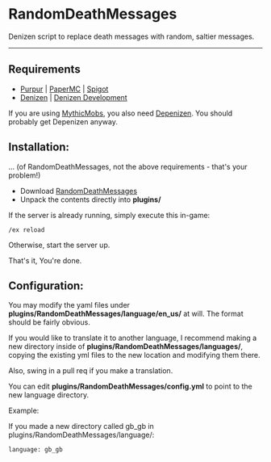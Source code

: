 # RandomDeathMessages

Denizen script to replace death messages with random, saltier messages.

----

## Requirements

* [Purpur](https://purpur.pl3x.net/) | [PaperMC](https://papermc.io/) | [Spigot](https://www.spigotmc.org/)
* [Denizen](https://ci.citizensnpcs.co/job/Denizen/) | [Denizen Development](https://ci.citizensnpcs.co/job/Denizen_Developmental/)

If you are using [MythicMobs](https://www.mythicmobs.net/index.php?pages/download/), you also need [Depenizen](https://ci.citizensnpcs.co/job/Depenizen/). You should probably get Depenizen anyway.

## Installation:
... (of RandomDeathMessages, not the above requirements - that's your problem!)

* Download [RandomDeathMessages](https://www.spigotmc.org/resources/random-death-messages.73034/)
* Unpack the contents directly into **plugins/**

If the server is already running, simply execute this in-game:

~~~
/ex reload
~~~

Otherwise, start the server up.

That's it, You're done.

## Configuration:

You may modify the yaml files under **plugins/RandomDeathMessages/language/en_us/** at will. The format should be fairly obvious.

If you would like to translate it to another language, I recommend making a new directory inside of **plugins/RandomDeathMessages/languages/**, copying the existing yml files to the new location and modifying them there.

Also, swing in a pull req if you make a translation.

You can edit **plugins/RandomDeathMessages/config.yml** to point to the new language directory.

Example:

If you made a new directory called gb_gb in plugins/RandomDeathMessages/language/:

~~~
language: gb_gb
~~~
